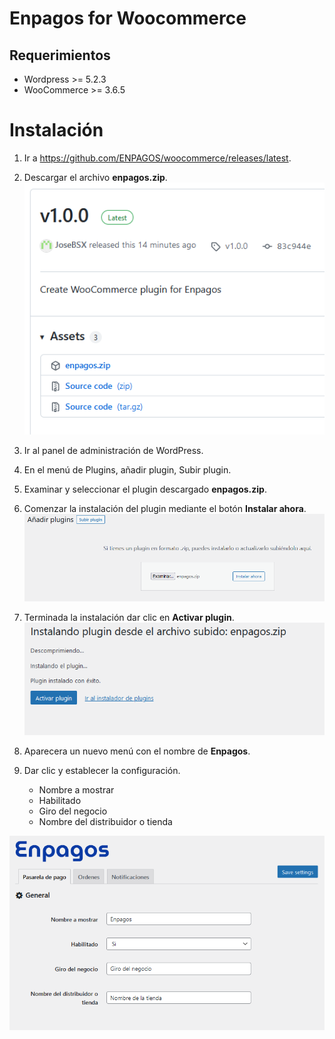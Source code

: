 # Enpagos for Woocommerce

## Requerimientos

- Wordpress >= 5.2.3
- WooCommerce >= 3.6.5

# Instalación

1. Ir a https://github.com/ENPAGOS/woocommerce/releases/latest.
2. Descargar el archivo **enpagos.zip**.
![steep-001](/docs/img/enpagos-001.png)

3. Ir al panel de administración de WordPress.
4. En el menú de Plugins, añadir plugin, Subir plugin.
5. Examinar y seleccionar el plugin descargado **enpagos.zip**.
6. Comenzar la instalación del plugin mediante el botón **Instalar ahora**.
![steep-002](/docs/img/enpagos-002.png)

7. Terminada la instalación dar clic en **Activar plugin**.
![steep-003](/docs/img/enpagos-003.png)

8. Aparecera un nuevo menú con el nombre de **Enpagos**.
9. Dar clic y establecer la configuración.
    - Nombre a mostrar
    - Habilitado
    - Giro del negocio
    - Nombre del distribuidor o tienda

![steep-004](/docs/img/enpagos-004.png)
